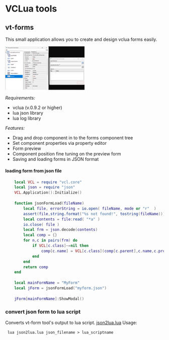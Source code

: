 # VCLua tools

## vt-forms
This small application allows you to create and design vclua forms easily.

<img src="screenshots/vtform_1.jpg" alt="vt-form" width="50%" height="50%">

_Requirements:_
 - vclua (v.0.9.2 or higher)
 - lua json library
 - lua log library

_Features:_
 - Drag and drop component  in to the forms component tree
 - Set component properties via property editor
 - Form preview
 - Component position fine tuning on the preview form
 - Saving and loading forms in JSON format

#### loading form from json file    
```lua
    local VCL = require "vcl.core"
    local json = require "json"
    VCL.Application():Initialize()
    
    function jsonFormLoad(fileName) 
    	local file, errorString = io.open( fileName, mode or "r"  )
    	assert(file,string.format("%s not found!", tostring(fileName)))
    	local contents = file:read( "*a" )
    	io.close( file )
    	local frm = json.decode(contents)
    	local comp = {}
    	for n,c in pairs(frm) do
    		if VCL[c.class]~=nil then
    			comp[c.name] = VCL[c.class](comp[c.parent],c.name,c.props)
    		end
    	end
    	return comp
    end
    
    local mainFormName = "MyForm"
    local jForm = jsonFormLoad("myform.json")
    
    jForm[mainFormName]:ShowModal()
```
### convert json form to lua script
Converts vt-form tool's output to lua script.
[json2lua.lua](utils/json2lua.lua)
Usage:
```
 lua json2lua.lua json_filename > lua_scriptname
 ```
